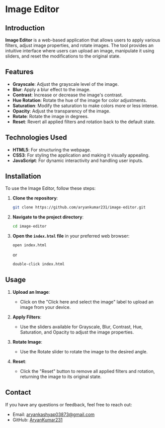 # Image Editor

## Introduction

**Image Editor** is a web-based application that allows users to apply various filters, adjust image properties, and rotate images. The tool provides an intuitive interface where users can upload an image, manipulate it using sliders, and reset the modifications to the original state.

## Features

- **Grayscale**: Adjust the grayscale level of the image.
- **Blur**: Apply a blur effect to the image.
- **Contrast**: Increase or decrease the image's contrast.
- **Hue Rotation**: Rotate the hue of the image for color adjustments.
- **Saturation**: Modify the saturation to make colors more or less intense.
- **Opacity**: Adjust the transparency of the image.
- **Rotate**: Rotate the image in degrees.
- **Reset**: Revert all applied filters and rotation back to the default state.

## Technologies Used

- **HTML5**: For structuring the webpage.
- **CSS3**: For styling the application and making it visually appealing.
- **JavaScript**: For dynamic interactivity and handling user inputs.

## Installation

To use the Image Editor, follow these steps:

1. **Clone the repository**:
    ```bash
    git clone https://github.com/aryankumar231/image-editor.git
    ```
2. **Navigate to the project directory**:
    ```bash
    cd image-editor
    ```
3. **Open the `index.html` file** in your preferred web browser:
    ```bash
    open index.html
    ```
    or
    ```bash
    double-click index.html
    ```

## Usage

1. **Upload an Image**:
   - Click on the "Click here and select the image" label to upload an image from your device.

2. **Apply Filters**:
   - Use the sliders available for Grayscale, Blur, Contrast, Hue, Saturation, and Opacity to adjust the image properties.

3. **Rotate Image**:
   - Use the Rotate slider to rotate the image to the desired angle.

4. **Reset**:
   - Click the "Reset" button to remove all applied filters and rotation, returning the image to its original state.

## Contact

If you have any questions or feedback, feel free to reach out:

- Email: aryankashyap03873@gmail.com
- GitHub: [AryanKumar231](https://github.com/aryankumar231)

